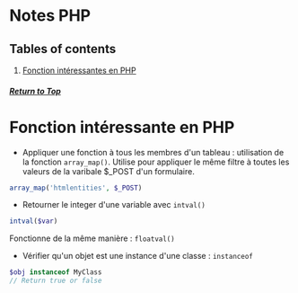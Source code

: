 # Notes PHP

## Tables of contents

1. [Fonction intéressantes en PHP](#fonction-intéressante-en-php)



##### [Return to Top](#réalisation-et-sécurisation-des-formulaires-en-php)
# **Fonction intéressante en PHP**

* Appliquer une fonction à tous les membres d'un tableau : utilisation de la fonction `array_map()`. Utilise pour appliquer le même filtre à toutes les valeurs de la varibale $_POST d'un formulaire.

``` php
array_map('htmlentities', $_POST)
```
* Retourner le integer d'une variable avec `intval()`
``` php
intval($var)
```
Fonctionne de la même manière : `floatval()`

* Vérifier qu'un objet est une instance d'une classe : `instanceof`

``` php
$obj instanceof MyClass
// Return true or false
```




``` php

```